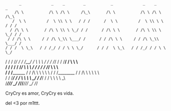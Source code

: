          _             _    _        _           _             _    _        _   
        /\ \           /\ \ /\ \     /\_\       /\ \           /\ \ /\ \     /\_\ 
       /  \ \         /  \ \\ \ \   / / /      /  \ \         /  \ \\ \ \   / / / 
      / /\ \ \       / /\ \ \\ \ \_/ / /      / /\ \ \       / /\ \ \\ \ \_/ / /  
     / / /\ \ \     / / /\ \_\\ \___/ /      / / /\ \ \     / / /\ \_\\ \___/ /   
    / / /  \ \_\   / / /_/ / / \ \ \_/      / / /  \ \_\   / / /_/ / / \ \ \_/    
   / / /    \/_/  / / /__\/ /   \ \ \      / / /    \/_/  / / /__\/ /   \ \ \     
  / / /          / / /_____/     \ \ \    / / /          / / /_____/     \ \ \    
 / / /________  / / /\ \ \        \ \ \  / / /________  / / /\ \ \        \ \ \   
/ / /_________\/ / /  \ \ \        \ \_\/ / /_________\/ / /  \ \ \        \ \_\  
\/____________/\/_/    \_\/         \/_/\/____________/\/_/    \_\/         \/_/ 

CryCry es amor, CryCry es vida.

del <3 por m1ttt.